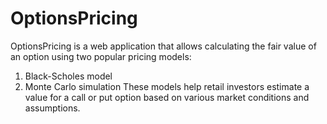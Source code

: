 # OptionsPricing

OptionsPricing is a web application that allows calculating the fair value of an option using two popular pricing models:
1) Black-Scholes model
2) Monte Carlo simulation
These models help retail investors estimate a value for a call or put option based on various market conditions and assumptions.
